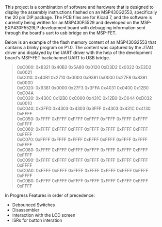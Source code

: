This project is a combination of software and hardware that is designed to display the assembly instructions flashed on an MSP430G2553, specifically the 20 pin DIP package. The PCB files are for Kicad 7, and the software is currently being written for an MSP430F5529 and developed on the MSP-EXP430F5529LP development board with debugging information sent through the board's uart to usb bridge on the MSP-FET.

Below is an example of the flash memory content of an MSP430G2553 that contains a blinky program on P1.0. The content was captured by the JTAG driver and displayed by the UART driver with the help of the development board's MSP-FET backchannel UART to USB bridge.

>0xC000: 0x8321 0x40B2 0x5A80 0x0120 0xD3D2 0x0022 0xE3D2 0x0021\
>0xC010: 0x40B1 0x2710 0x0000 0x9381 0x0000 0x27F8 0x8391 0x0000\
>0xC020: 0x9381 0x0000 0x27F3 0x3FFA 0x4031 0x0400 0x12B0 0xC04A\
>0xC030: 0x430C 0x12B0 0xC000 0x431C 0x12B0 0xC044 0xD032 0x0010\
>0xC040: 0x3FFD 0x4303 0x4303 0x3FFF 0x4303 0x431C 0x4130 0xFFFF\
>0xC050: 0xFFFF 0xFFFF 0xFFFF 0xFFFF 0xFFFF 0xFFFF 0xFFFF 0xFFFF\
>0xC060: 0xFFFF 0xFFFF 0xFFFF 0xFFFF 0xFFFF 0xFFFF 0xFFFF 0xFFFF\
>0xC070: 0xFFFF 0xFFFF 0xFFFF 0xFFFF 0xFFFF 0xFFFF 0xFFFF 0xFFFF\
>0xC080: 0xFFFF 0xFFFF 0xFFFF 0xFFFF 0xFFFF 0xFFFF 0xFFFF 0xFFFF\
>0xC090: 0xFFFF 0xFFFF 0xFFFF 0xFFFF 0xFFFF 0xFFFF 0xFFFF 0xFFFF\
>0xC0A0: 0xFFFF 0xFFFF 0xFFFF 0xFFFF 0xFFFF 0xFFFF 0xFFFF 0xFFFF\
>0xC0B0: 0xFFFF 0xFFFF 0xFFFF 0xFFFF 0xFFFF 0xFFFF 0xFFFF 0xFFFF

In Progress Features in order of precedence:
- Debounced Switches
- Disassembler
- Interaction with the LCD screen
- ISRs for button interation
